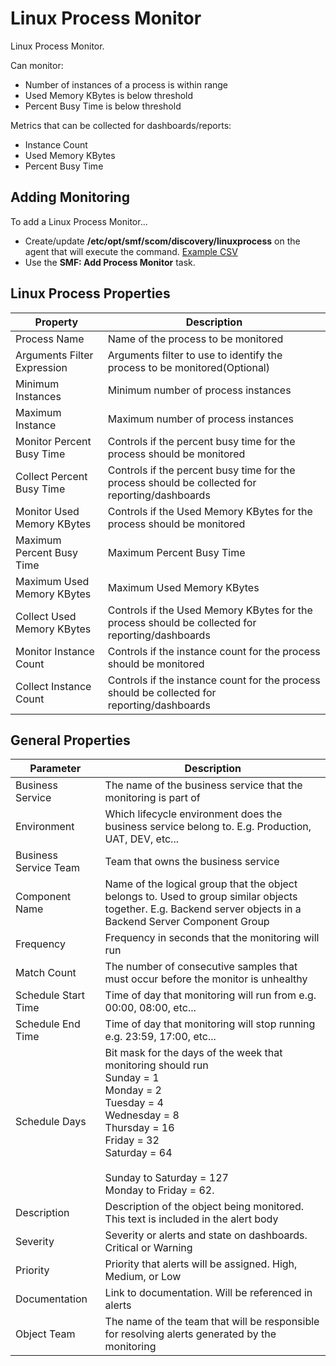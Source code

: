 ﻿
# Linux Process Monitor
Linux Process Monitor. 

Can monitor:

* Number of instances of a process is within range
* Used Memory KBytes is below threshold
* Percent Busy Time is below threshold

Metrics that can be collected for dashboards/reports:

* Instance Count
* Used Memory KBytes
* Percent Busy Time 

## Adding Monitoring

To add a Linux Process Monitor...

* Create/update **/etc/opt/smf/scom/discovery/linuxprocess** on the agent that will execute the command. [Example CSV](https://github.com/KeithRochester/Standard-Monitoring-Framework/blob/main/Documentation/Example%20Files/linuxprocess.csv)
* Use the **SMF: Add Process Monitor** task.

## Linux Process Properties 

|Property|Description|
|-|-|
|Process Name|Name of the process to be monitored|
|Arguments Filter Expression|Arguments filter to use to identify the process to be monitored(Optional)|
|Minimum Instances|Minimum number of process instances|
|Maximum Instance|Maximum number of process instances|
|Monitor Percent Busy Time|Controls if the percent busy time for the process should be monitored|
|Collect Percent Busy Time|Controls if the percent busy time for the process should be collected for reporting/dashboards|
|Monitor Used Memory KBytes|Controls if the Used Memory KBytes for the process should be monitored|
|Maximum Percent Busy Time|Maximum Percent Busy Time|
|Maximum Used Memory KBytes|Maximum Used Memory KBytes|
|Collect Used Memory KBytes|Controls if the Used Memory KBytes for the process should be collected for reporting/dashboards|
|Monitor Instance Count|Controls if the instance count for the process should be monitored|
|Collect Instance Count|Controls if the instance count for the process should be collected for reporting/dashboards|

## General Properties

|Parameter|Description|
|-|-|
|Business Service|The name of the business service that the monitoring is part of|
|Environment|Which lifecycle environment does the business service belong to. E.g. Production, UAT, DEV, etc...|
|Business Service Team|Team that owns the business service|
|Component Name|Name of the logical group that the object belongs to. Used to group similar objects together. E.g. Backend server objects in a Backend Server Component Group|
|Frequency|Frequency in seconds that the monitoring will run|
|Match Count|The number of consecutive samples that must occur before the monitor is unhealthy|
|Schedule Start Time|Time of day that monitoring will run from e.g. 00:00, 08:00, etc...|
|Schedule End Time|Time of day that monitoring will stop running e.g. 23:59, 17:00, etc...|
|Schedule Days|Bit mask for the days of the week that monitoring should run<br>Sunday = 1<br>  Monday = 2 <br>Tuesday = 4<br>Wednesday = 8<br>Thursday = 16<br>Friday = 32<br>Saturday = 64<br><br>Sunday to Saturday = 127<br>Monday to Friday = 62.|
|Description|Description of the object being monitored. This text is included in the alert body|
|Severity|Severity or alerts and state on dashboards. Critical or Warning|
|Priority|Priority that alerts will be assigned. High, Medium, or Low|
|Documentation|Link to documentation. Will be referenced in alerts|
|Object Team|The name of the team that will be responsible for resolving alerts generated by the monitoring|
